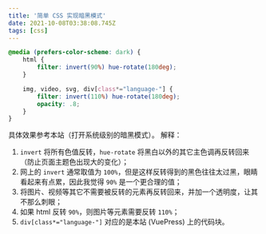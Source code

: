 ```yaml
---
title: '简单 CSS 实现暗黑模式'
date: 2021-10-08T03:38:08.745Z
tags: [css]
---
```


<!-- 「」 -->

```css
@media (prefers-color-scheme: dark) {
    html {
        filter: invert(90%) hue-rotate(180deg);
    }

    img, video, svg, div[class*="language-"] {
        filter: invert(110%) hue-rotate(180deg);
        opacity: .8;
    }
}
```

具体效果参考本站（打开系统级别的暗黑模式）。 解释：

1. `invert` 将所有色值反转，`hue-rotate` 将黑白以外的其它主色调再反转回来（防止页面主题色出现大的变化）；
2. 网上的 `invert` 通常取值为 `100%`，但是这样反转得到的黑色往往太过黑，眼睛看起来有点累，因此我觉得 `90%` 是一个更合理的值；
3. 将图片、视频等其它不需要被反转的元素再反转回来，并加一个透明度，让其不那么刺眼；
4. 如果 html 反转 `90%`，则图片等元素需要反转 `110%`；
5. `div[class*="language-"]` 对应的是本站 (VuePress) 上的代码块。
